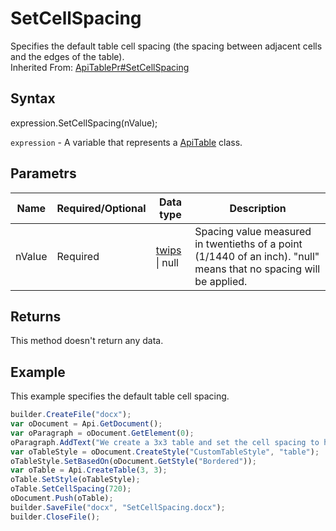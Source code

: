 # SetCellSpacing

Specifies the default table cell spacing (the spacing between adjacent cells and the edges of the table).<br>Inherited From: [ApiTablePr#SetCellSpacing](../../ApiTablePr/Methods/SetCellSpacing.md)

## Syntax

expression.SetCellSpacing(nValue);

`expression` - A variable that represents a [ApiTable](../ApiTable.md) class.

## Parametrs

| **Name** | **Required/Optional** | **Data type** | **Description** |
| ------------- | ------------- | ------------- | ------------- |
| nValue | Required | [twips](../../../Enumerations/twips.md) &#124; null | Spacing value measured in twentieths of a point (1/1440 of an inch). "null" means that no spacing will be applied. |

## Returns

This method doesn't return any data.

## Example

This example specifies the default table cell spacing.

```javascript
builder.CreateFile("docx");
var oDocument = Api.GetDocument();
var oParagraph = oDocument.GetElement(0);
oParagraph.AddText("We create a 3x3 table and set the cell spacing to half an inch:");
var oTableStyle = oDocument.CreateStyle("CustomTableStyle", "table");
oTableStyle.SetBasedOn(oDocument.GetStyle("Bordered"));
var oTable = Api.CreateTable(3, 3);
oTable.SetStyle(oTableStyle);
oTable.SetCellSpacing(720);
oDocument.Push(oTable);
builder.SaveFile("docx", "SetCellSpacing.docx");
builder.CloseFile();
```